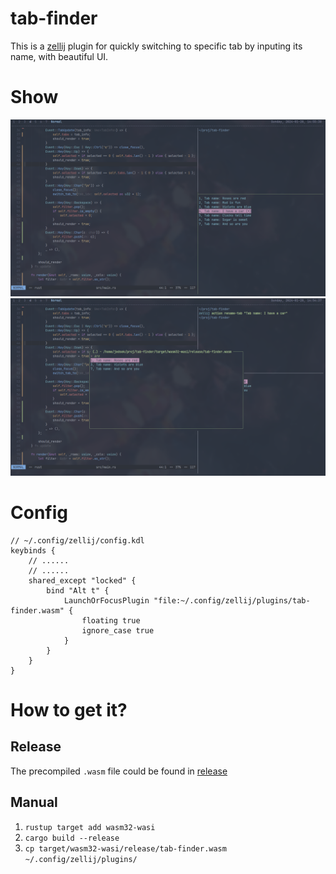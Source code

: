 # tab-finder

This is a [zellij](zellij.dev) plugin for quickly switching to specific tab by inputing its name, with beautiful UI.

# Show

![showcase-1](showcase/1.png)  
![showcase-2](showcase/2.png)  

# Config

```kdl
// ~/.config/zellij/config.kdl
keybinds {
    // ......
    // ......
    shared_except "locked" {
        bind "Alt t" {
            LaunchOrFocusPlugin "file:~/.config/zellij/plugins/tab-finder.wasm" {
                floating true
                ignore_case true
            }
        }
    }
}
```

# How to get it?

## Release

The precompiled `.wasm` file could be found in [release](https://github.com/Jedsek/tab-finder/releases/)

## Manual

1. `rustup target add wasm32-wasi`
2. `cargo build --release`
3. `cp target/wasm32-wasi/release/tab-finder.wasm ~/.config/zellij/plugins/`




